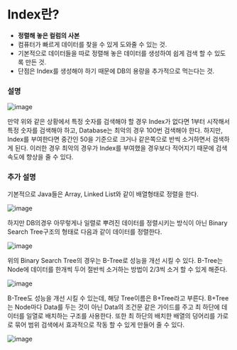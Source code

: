 # Index란?
- **정렬해 놓은 컬럼의 사본**
- 컴퓨터가 빠르게 데이터를 찾을 수 있게 도와줄 수 있는 것.
- 기본적으로 데이터들을 따로 정렬해 놓은 데이터를 생성하여 쉽게 검색 할 수 있도록 만든 것.
- 단점은 Index를 생성해야 하기 때문에 DB의 용량을 추가적으로 먹는다는 것.

### 설명

![image](https://github.com/SubiYoon/SubiYoon.github.io/assets/117332903/3b48ba18-86ae-4f29-8f86-ce2eaeb98b2c)

만약 위와 같은 상황에서 특정 숫자를 검색해야 할 경우 Index가 없다면 1부터 시작해서 특정 숫자를 검색해야 하고, Database는 최악의 경우 100번 검색해야 한다. 
하지만, Index를 부여한다면 중간인 50을 기준으로 크거나 같은쪽으로 반씩 소거하면서 검색하게 된다. 이러한 경우 최악의 경우가 Index를 부여했을 경우보다 적어지기 때문에 검색 속도에 향상을 줄 수 있다.

### 추가 설명
기본적으로 Java들은 Array, Linked List와 같이 배열형태로 정렬을 한다.

![image](https://github.com/SubiYoon/SubiYoon.github.io/assets/117332903/81ac8c79-a3e2-443e-b895-9b50116687f1)

하지만 DB의경우 아무렇게나 일렬로 뿌려진 데이터를 정렬시키는 방식이 아닌 Binary Search Tree구조의 형태로 다음과 같이 데이터를 정렬한다.

![image](https://github.com/SubiYoon/SubiYoon.github.io/assets/117332903/a0d2262f-9a13-48d0-84b3-60eb60c0e851)

위의 Binary Search Tree의 경우는 B-Tree로 성능을 개선 시킬 수 있다.
B-Tree는 Node에 데이터를 한개씩 두어 절반씩 소거하는 방법이 2/3씩 소거 할 수 있게 해준다.

![image](https://github.com/SubiYoon/SubiYoon.github.io/assets/117332903/695ef028-4e6d-4185-a9c7-902b20334de7)

B-Tree도 성능을 개선 시킬 수 있는데, 해당 Tree이름은 B+Tree라고 부른다.
B+Tree는 Node마다 Data를 두는 것이 아닌 Data의 조건문 같은 가이드를 주고 최 하단에 데이터를 일열로 배치하는 구조를 사용한다.
또한 최 하단의 배치한 배열의 덩어리를 가로로 묶어 범위 검색에서 효과적으로 작동 할 수 있게 만들어 줄 수 있다.

![image](https://github.com/SubiYoon/SubiYoon.github.io/assets/117332903/696132a8-c14c-495e-af2f-938fcc415cac)

